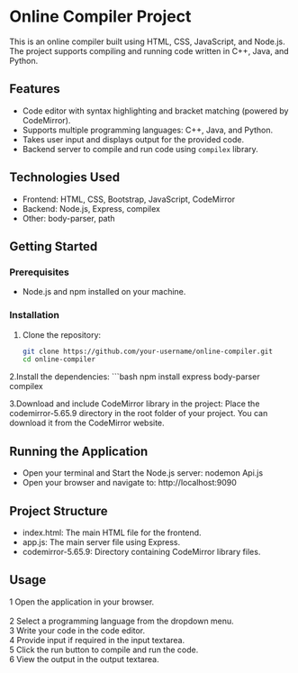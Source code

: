 # Online Compiler Project

This is an online compiler built using HTML, CSS, JavaScript, and Node.js. The project supports compiling and running code written in C++, Java, and Python. 

## Features

- Code editor with syntax highlighting and bracket matching (powered by CodeMirror).
- Supports multiple programming languages: C++, Java, and Python.
- Takes user input and displays output for the provided code.
- Backend server to compile and run code using `compilex` library.

## Technologies Used

- Frontend: HTML, CSS, Bootstrap, JavaScript, CodeMirror
- Backend: Node.js, Express, compilex
- Other: body-parser, path

## Getting Started

### Prerequisites

- Node.js and npm installed on your machine.

### Installation

1. Clone the repository:

   ```bash
   git clone https://github.com/your-username/online-compiler.git
   cd online-compiler
   
2.Install the dependencies:
    ```bash
    npm install express body-parser compilex
    
3.Download and include CodeMirror library in the project:
      Place the codemirror-5.65.9 directory in the root folder of your project. You can download it from the CodeMirror website.

## Running the Application

- Open your terminal and Start the Node.js server: nodemon Api.js
- Open your browser and navigate to: http://localhost:9090
 
## Project Structure
 - index.html: The main HTML file for the frontend.
 - app.js: The main server file using Express.
 - codemirror-5.65.9: Directory containing CodeMirror library files.

## Usage
 1 Open the application in your browser. <br>  
 2 Select a programming language from the dropdown menu.<br>
 3 Write your code in the code editor.<br>
 4 Provide input if required in the input textarea.<br>
 5 Click the run button to compile and run the code.<br>
 6 View the output in the output textarea.<br>
